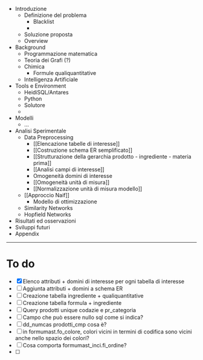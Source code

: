 - Introduzione
	- Definizione del problema
		- Blacklist
		- 
	- Soluzione proposta
	- Overview
- Background
	- Programmazione matematica
	- Teoria dei Grafi (?)
	- Chimica
		- Formule qualiquantitative
	- Intelligenza Artificiale
- Tools e Environment
	- HeidiSQL/Antares
	- Python
	- Solutore
	- 
- Modelli
	- ...
- Analisi Sperimentale
	- Data Preprocessing
		- [[Elencazione tabelle di interesse]]
		- [[Costruzione schema ER semplificato]]
		- [[Strutturazione della gerarchia prodotto - ingrediente - materia prima]]
		- [[Analisi campi di interesse]]
		- Omogeneità domini di interesse
		- [[Omogeneità unità di misura]]
		- [[Normalizzazione unità di misura modello]]
	- [[Approccio Naif]]
		- Modello di ottimizzazione
	- Similarity Networks
	- Hopfield Networks
- Risultati ed osservazioni
- Sviluppi futuri
- Appendix

------------------------------------------------------------------------

# To do

- [x] Elenco attributi + domini di interesse per ogni tabella di interesse
- [ ] Aggiunta attributi + domini a schema ER
- [ ] Creazione tabella ingrediente + qualiquantitative
- [ ] Creazione tabella formula + ingrediente
- [ ] Query prodotti unique codazie e pr_categoria
- [ ] Campo che può essere nullo sql come si indica?
- [ ] dd_numcas prodotti_cmp cosa è?
- [ ] in formumast.fo_colore, colori vicini in termini di codifica sono vicini anche nello spazio dei colori?
- [ ] Cosa comporta formumast_inci.fi_ordine?
- [ ] 